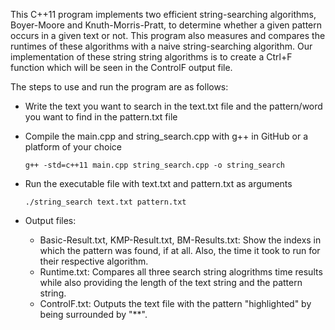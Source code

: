 This C++11 program implements two efficient string-searching algorithms, Boyer-Moore and Knuth-Morris-Pratt, to determine whether a given pattern occurs in a given text or not. This program also measures and compares the runtimes of these algorithms with a naive string-searching algorithm. 
Our implementation of these string string algorithms is to create a Ctrl+F function which will be seen in the ControlF output file.

The steps to use and run the program are as follows:

  - Write the text you want to search in the text.txt file and the pattern/word you want to find in the pattern.txt file
  
  - Compile the main.cpp and string_search.cpp with g++ in GitHub or a platform of your choice

        g++ -std=c++11 main.cpp string_search.cpp -o string_search
    
  - Run the executable file with text.txt and pattern.txt as arguments

        ./string_search text.txt pattern.txt
  - Output files:
    - Basic-Result.txt, KMP-Result.txt, BM-Results.txt: Show the indexs in which the pattern was found, if at all. Also, the time it took to run for their respective algorithm. 
    - Runtime.txt: Compares all three search string alogrithms time results while also providing the length of the text string and the pattern string. 
    - ControlF.txt: Outputs the text file with the pattern "highlighted" by being surrounded by "**". 
